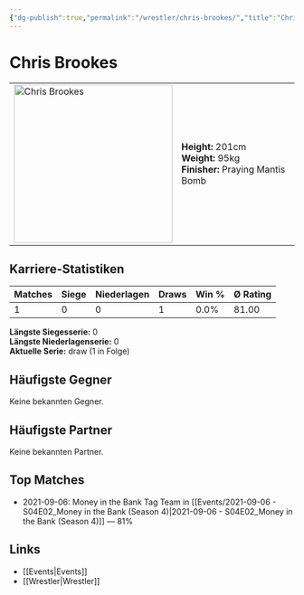 ```yaml
---
{"dg-publish":true,"permalink":"/wrestler/chris-brookes/","title":"Chris Brookes","tags":["wrestler"],"noteIcon":""}
---
```



# Chris Brookes

<table>
        <tr>
        <td><img src="https://github.com/CptSpaulding1980/choke-slam-wrestling/releases/download/images/Chris_Brookes.png" width="280" alt="Chris Brookes"></td>
        <td>
        <b>Height:</b> 201cm<br>
        <b>Weight:</b> 95kg<br>
        <b>Finisher:</b> Praying Mantis Bomb<br>
        </td>
        </tr>
        </table>
        
## Karriere-Statistiken

| Matches | Siege | Niederlagen | Draws | Win % | Ø Rating |
|---------|-------|-------------|-------|-------|-----------|
| 1 | 0 | 0 | 1 | 0.0% | 81.00 |

**Längste Siegesserie:** 0<br>**Längste Niederlagenserie:** 0<br>**Aktuelle Serie:** draw (1 in Folge)


## Häufigste Gegner
Keine bekannten Gegner.

## Häufigste Partner
Keine bekannten Partner.

## Top Matches
- 2021-09-06: Money in the Bank Tag Team in [[Events/2021-09-06 - S04E02_Money in the Bank (Season 4)\|2021-09-06 - S04E02_Money in the Bank (Season 4)]] — 81%

## Links
- [[Events\|Events]]
- [[Wrestler\|Wrestler]]
